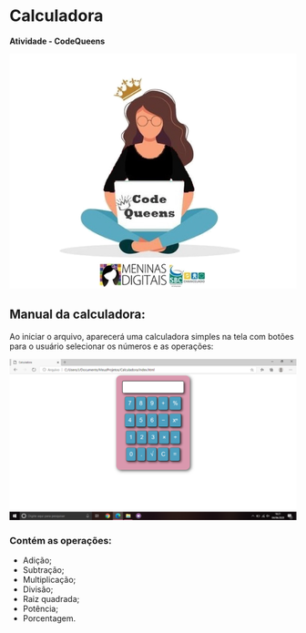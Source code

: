 # Calculadora
**Atividade - CodeQueens**

![codequeens](https://github.com/Elianedantas/Calculadora/blob/master/Imagens/logo_CQ_png.png)
## Manual da calculadora:
 Ao iniciar o arquivo, aparecerá uma calculadora simples na tela com botões para o usuário selecionar os números e as operações:

![Tela Inicial](https://github.com/Elianedantas/Calculadora/blob/master/Imagens/tela-inicial.png)


### **Contém as operações:**
 * Adição;
 * Subtração;
 * Multiplicação;
 * Divisão;
 * Raiz quadrada;
 * Potência;
 * Porcentagem.
